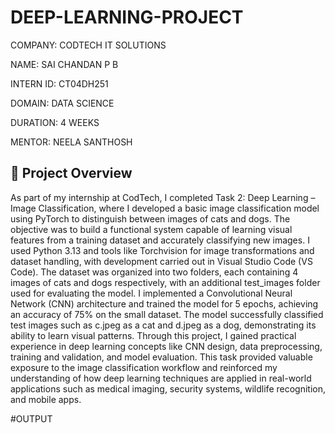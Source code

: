 # DEEP-LEARNING-PROJECT

COMPANY: CODTECH IT SOLUTIONS

NAME: SAI CHANDAN P B

INTERN ID: CT04DH251

DOMAIN: DATA SCIENCE

DURATION: 4 WEEKS

MENTOR: NEELA SANTHOSH


## 📝 Project Overview

As part of my internship at CodTech, I completed Task 2: Deep Learning – Image Classification, where I developed a basic image classification model using PyTorch to distinguish between images of cats and dogs. The objective was to build a functional system capable of learning visual features from a training dataset and accurately classifying new images. I used Python 3.13 and tools like Torchvision for image transformations and dataset handling, with development carried out in Visual Studio Code (VS Code). The dataset was organized into two folders, each containing 4 images of cats and dogs respectively, with an additional test_images folder used for evaluating the model. I implemented a Convolutional Neural Network (CNN) architecture and trained the model for 5 epochs, achieving an accuracy of 75% on the small dataset. The model successfully classified test images such as c.jpeg as a cat and d.jpeg as a dog, demonstrating its ability to learn visual patterns. Through this project, I gained practical experience in deep learning concepts like CNN design, data preprocessing, training and validation, and model evaluation. This task provided valuable exposure to the image classification workflow and reinforced my understanding of how deep learning techniques are applied in real-world applications such as medical imaging, security systems, wildlife recognition, and mobile apps.

#OUTPUT

<!-- Uploading "task2 output.png"... -->

<!-- Uploading "task2.1 output.png"... -->


